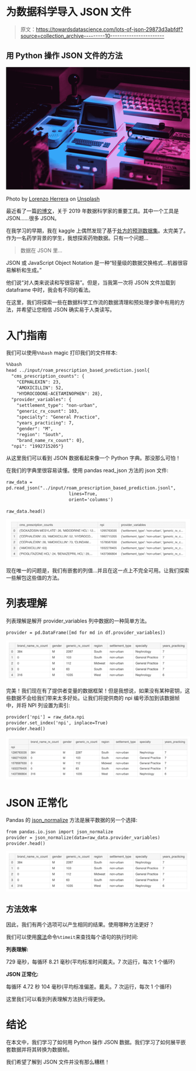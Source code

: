 # 为数据科学导入 JSON 文件

> 原文：<https://towardsdatascience.com/lots-of-json-29873d3abfdf?source=collection_archive---------10----------------------->

## 用 Python 操作 JSON 文件的方法

![](img/ee4b9fe1a4fa64522f62b36b71952e33.png)

Photo by [Lorenzo Herrera](https://unsplash.com/photos/p0j-mE6mGo4?utm_source=unsplash&utm_medium=referral&utm_content=creditCopyText) on [Unsplash](https://unsplash.com/?utm_source=unsplash&utm_medium=referral&utm_content=creditCopyText)

最近看了一篇[的博文](https://veekaybee.github.io/2019/02/13/data-science-is-different/)，关于 2019 年数据科学家的重要工具。其中一个工具是 JSON……很多 JSON。

在我学习的早期，我在 kaggle 上偶然发现了基于[处方的预测数据集](https://www.kaggle.com/roamresearch/prescriptionbasedprediction)。太完美了。作为一名药学背景的学生，我想探索药物数据。只有一个问题…

> 数据在 JSON 里…

JSON 或 JavaScript Object Notation 是一种“轻量级的数据交换格式…机器很容易解析和生成。”

他们说“对人类来说读和写很容易”。但是，当我第一次将 JSON 文件加载到 dataframe 中时，我会有不同的看法。

在这里，我们将探索一些在数据科学工作流的数据清理和预处理步骤中有用的方法，并希望让您相信 JSON 确实易于人类读写。

# 入门指南

我们可以使用`%%bash` magic 打印我们的文件样本:

```
%%bash 
head ../input/roam_prescription_based_prediction.jsonl{
  "cms_prescription_counts": {
    "CEPHALEXIN": 23, 
    "AMOXICILLIN": 52, 
    "HYDROCODONE-ACETAMINOPHEN": 28},
  "provider_variables": {
    "settlement_type": "non-urban", 
    "generic_rx_count": 103, 
    "specialty": "General Practice", 
    "years_practicing": 7, 
    "gender": "M", 
    "region": "South", 
    "brand_name_rx_count": 0}, 
  "npi": "1992715205"}
```

从这里我们可以看到 JSON 数据看起来像一个 Python 字典。那没那么可怕！

在我们的字典里很容易读懂。使用 pandas read_json 方法的 json 文件:

```
raw_data = pd.read_json("../input/roam_prescription_based_prediction.jsonl",
                        lines=True,
                        orient='columns')

raw_data.head()
```

![](img/0542eb8b1bb07c8b5a1ec49a240e9cb6.png)

现在唯一的问题是，我们有嵌套的列值…并且在这一点上不完全可用。让我们探索一些解包这些值的方法。

# 列表理解

列表理解是解开 provider_variables 列中数据的一种简单方法。

```
provider = pd.DataFrame([md for md in df.provider_variables])
```

![](img/37bbf23a6db2ee4ca51112aaa666a1d7.png)

完美！我们现在有了提供者变量的数据框架！但是我想说，如果没有某种密钥，这些数据不会给我们带来太多好处。让我们将提供商的 npi 编号添加到该数据帧中，并将 NPI 列设置为索引:

```
provider['npi'] = raw_data.npi
provider.set_index('npi', inplace=True)
provider.head()
```

![](img/937d47815e9fc4670b95bb6758281736.png)

# JSON 正常化

Pandas 的 [json_normalize](https://pandas.pydata.org/pandas-docs/stable/reference/api/pandas.io.json.json_normalize.html) 方法是展平数据的另一个选择:

```
from pandas.io.json import json_normalize
provider = json_normalize(data=raw_data.provider_variables)
provider.head()
```

![](img/37bbf23a6db2ee4ca51112aaa666a1d7.png)

## 方法效率

因此，我们有两个选项可以产生相同的结果。使用哪种方法更好？

我们可以使用[魔法](https://ipython.readthedocs.io/en/stable/interactive/magics.html)命令`%timeit`来查找每个语句的执行时间:

**列表理解:**

729 毫秒，每循环 8.21 毫秒(平均标准时间戴夫。7 次运行，每次 1 个循环)

**JSON 正常化:**

每循环 4.72 秒 104 毫秒(平均标准偏差。戴夫。7 次运行，每次 1 个循环)

这里我们可以看到列表理解方法执行得更快。

# 结论

在本文中，我们学习了如何用 Python 操作 JSON 数据。我们学习了如何展平嵌套数据并将其转换为数据帧。

我们希望了解到 JSON 文件并没有那么糟糕！